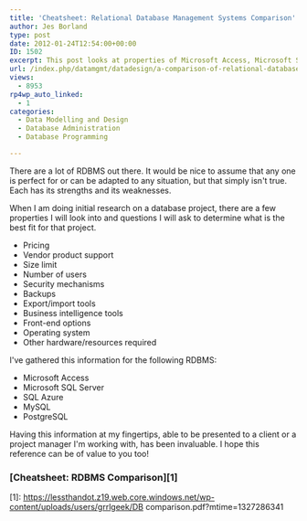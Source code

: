 ```yaml
---
title: 'Cheatsheet: Relational Database Management Systems Comparison'
author: Jes Borland
type: post
date: 2012-01-24T12:54:00+00:00
ID: 1502
excerpt: This post looks at properties of Microsoft Access, Microsoft SQL Server, SQL Azure, MySQL, and PostgreSQL. Use it to help you determine what might be best for your needs.
url: /index.php/datamgmt/datadesign/a-comparison-of-relational-database/
views:
  - 8953
rp4wp_auto_linked:
  - 1
categories:
  - Data Modelling and Design
  - Database Administration
  - Database Programming

---
```

There are a lot of RDBMS out there. It would be nice to assume that any one is perfect for or can be adapted to any situation, but that simply isn't true. Each has its strengths and its weaknesses. 

When I am doing initial research on a database project, there are a few properties I will look into and questions I will ask to determine what is the best fit for that project. 

  * Pricing 
  * Vendor product support 
  * Size limit 
  * Number of users 
  * Security mechanisms 
  * Backups 
  * Export/import tools 
  * Business intelligence tools 
  * Front-end options 
  * Operating system 
  * Other hardware/resources required 

I've gathered this information for the following RDBMS: 

  * Microsoft Access 
  * Microsoft SQL Server 
  * SQL Azure 
  * MySQL 
  * PostgreSQL 

Having this information at my fingertips, able to be presented to a client or a project manager I'm working with, has been invaluable. I hope this reference can be of value to you too! 

### [Cheatsheet: RDBMS Comparison][1]

 [1]: https://lessthandot.z19.web.core.windows.net/wp-content/uploads/users/grrlgeek/DB comparison.pdf?mtime=1327286341